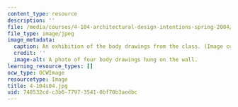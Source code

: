 ```yaml
---
content_type: resource
description: ''
file: /media/courses/4-104-architectural-design-intentions-spring-2004/748532cdc3b6779735410bf70b3aedbc_4-104s04.jpg
file_type: image/jpeg
image_metadata:
  caption: An exhibition of the body drawings from the class. (Image courtesy of OCW.)
  credit: ''
  image-alt: A photo of four body drawings hung on the wall.
learning_resource_types: []
ocw_type: OCWImage
resourcetype: Image
title: 4-104s04.jpg
uid: 748532cd-c3b6-7797-3541-0bf70b3aedbc
---
```

